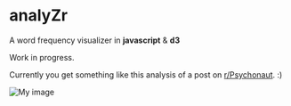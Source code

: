 analyZr
=======

A word frequency visualizer in __javascript__ &amp; **d3**


Work in progress.

Currently you get something like this analysis of a post on [r/Psychonaut](http://www.reddit.com/r/Psychonaut/). :)

![My image](http://www.plainbrain.net/github_img/analyzer.png)
